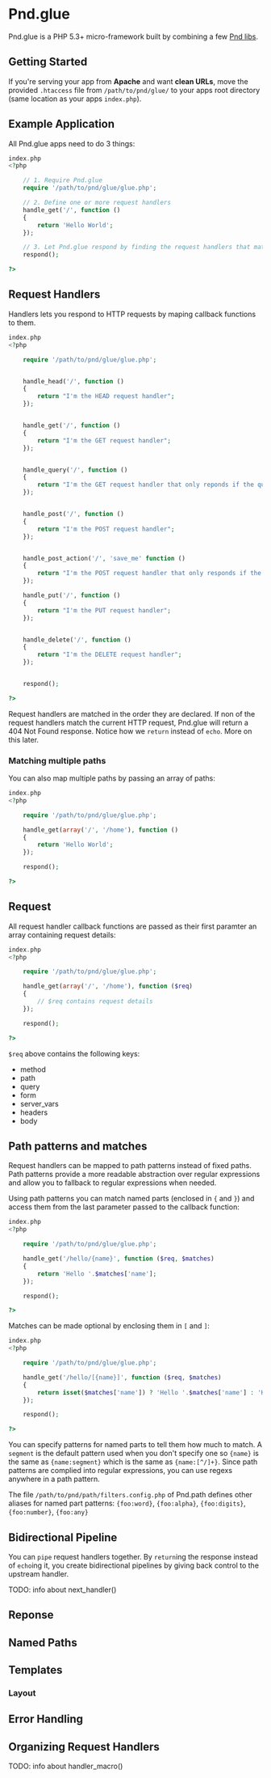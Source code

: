 
# Pnd.glue

Pnd.glue is a PHP 5.3+ micro-framework built by combining a few [Pnd libs](https://github.com/sandeepshetty/pnd).


## Getting Started

If you're serving your app from __Apache__ and want __clean URLs__, move the provided `.htaccess` file from `/path/to/pnd/glue/` to your apps root directory (same location as your apps `index.php`).


## Example Application
All Pnd.glue apps need to do 3 things:

``` php
index.php
<?php

	// 1. Require Pnd.glue
	require '/path/to/pnd/glue/glue.php';

	// 2. Define one or more request handlers
	handle_get('/', function ()
	{
		return 'Hello World';
	});

	// 3. Let Pnd.glue respond by finding the request handlers that match the current request.
	respond();

?>
```



## Request Handlers

Handlers lets you respond to HTTP requests by maping callback functions to them.


``` php
index.php
<?php

	require '/path/to/pnd/glue/glue.php';


	handle_head('/', function ()
	{
		return "I'm the HEAD request handler";
	});


	handle_get('/', function ()
	{
		return "I'm the GET request handler";
	});


	handle_query('/', function ()
	{
		return "I'm the GET request handler that only reponds if the query string is present";
	});


	handle_post('/', function ()
	{
		return "I'm the POST request handler";
	});


	handle_post_action('/', 'save_me' function ()
	{
		return "I'm the POST request handler that only responds if the posting form contained a variable called 'action' (usually the name of the submit input type field) with the value 'save_me' (with or without the underscore and case-insensitive, so 'Save Me', 'save me' and 'SaVe_Me` all work). I'm handy when you have two submit buttons on the same form.";
	});

	handle_put('/', function ()
	{
		return "I'm the PUT request handler";
	});


	handle_delete('/', function ()
	{
		return "I'm the DELETE request handler";
	});


	respond();

?>
```
Request handlers are matched in the order they are declared. If non of the request handlers match the current HTTP request, Pnd.glue will return a 404 Not Found response. Notice how we `return` instead of `echo`. More on this later.

### Matching multiple paths

You can also map multiple paths by passing an array of paths:

``` php
index.php
<?php

	require '/path/to/pnd/glue/glue.php';

	handle_get(array('/', '/home'), function ()
	{
		return 'Hello World';
	});

	respond();

?>
```


## Request

All request handler callback functions are passed as their first paramter an array containing request details:

``` php
index.php
<?php

	require '/path/to/pnd/glue/glue.php';

	handle_get(array('/', '/home'), function ($req)
	{
		// $req contains request details
	});

	respond();

?>
```

`$req` above contains the following keys:

* method
* path
* query
* form
* server_vars
* headers
* body

## Path patterns and matches
Request handlers can be mapped to path patterns instead of fixed paths. Path patterns provide a more readable abstraction over regular expressions and allow you to fallback to regular expressions when needed.

Using path patterns you can match named parts (enclosed in `{` and `}`) and access them from the last parameter passed to the callback function:

``` php
index.php
<?php

	require '/path/to/pnd/glue/glue.php';

	handle_get('/hello/{name}', function ($req, $matches)
	{
		return 'Hello '.$matches['name'];
	});

	respond();

?>
```

Matches can be made optional by enclosing them in `[` and `]`:

``` php
index.php
<?php

	require '/path/to/pnd/glue/glue.php';

	handle_get('/hello/[{name}]', function ($req, $matches)
	{
		return isset($matches['name']) ? 'Hello '.$matches['name'] : 'Hello World';
	});

	respond();

?>
```
You can specify patterns for named parts to tell them how much to match. A `segment` is the default pattern used when you don't specify one so `{name}` is the same as `{name:segment}` which is the same as `{name:[^/]+}`. Since path patterns are complied into regular expressions, you can use regexs anywhere in a path pattern.

The file `/path/to/pnd/path/filters.config.php` of Pnd.path defines other aliases for named part patterns: `{foo:word}`, `{foo:alpha}`, `{foo:digits}`, `{foo:number}`, `{foo:any}`


## Bidirectional Pipeline

You can `pipe` request handlers together. By `return`ing the response instead of `echo`ing it, you create bidirectional pipelines by giving back control to the upstream handler.

TODO: info about next_handler()

## Reponse

## Named Paths

## Templates
### Layout

## Error Handling

## Organizing Request Handlers
TODO: info about handler_macro()